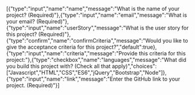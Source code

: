 [{"type":"input","name":"name","message":"What is the name of your project? (Required)"},{"type":"input","name":"email","message":"What is your email? (Required)"},{"type":"input","name":"userStory","message":"What is the user story for this project? (Required)"},{"type":"confirm","name":"confirmCriteria","message":"Would you like to give the acceptance criteria for this project?","default":true},{"type":"input","name":"criteria","message":"Provide this criteria for this project:"},{"type":"checkbox","name":"languages","message":"What did you build this project with? (Check all that apply)","choices":["Javascript","HTML","CSS","ES6","jQuery","Bootstrap","Node"]},{"type":"input","name":"link","message":"Enter the GitHub link to your project. (Required)"}]